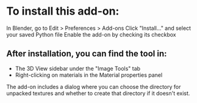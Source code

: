# To install this add-on:

In Blender, go to Edit > Preferences > Add-ons
Click "Install..." and select your saved Python file
Enable the add-on by checking its checkbox

## After installation, you can find the tool in:

- The 3D View sidebar under the "Image Tools" tab
- Right-clicking on materials in the Material properties panel

The add-on includes a dialog where you can choose the directory for unpacked textures and whether to create that directory if it doesn't exist.
